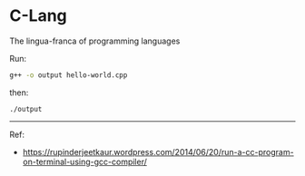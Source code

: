 # C-Lang

The lingua-franca of programming languages

Run:
```bash
g++ -o output hello-world.cpp
```

then:
```
./output
```

---

Ref:
- https://rupinderjeetkaur.wordpress.com/2014/06/20/run-a-cc-program-on-terminal-using-gcc-compiler/
